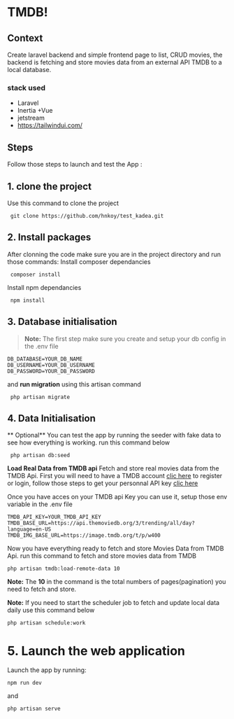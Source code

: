 # TMDB!
## Context
Create laravel backend and simple frontend page to list, CRUD movies, the backend is fetching and store movies data from an external API TMDB to a local database.

### stack used
* Laravel
* Inertia +Vue
* jetstream
* https://tailwindui.com/

## Steps 

Follow those steps to launch and test the App :

## 1. clone the project 

Use this command to clone the project
```   
 git clone https://github.com/hnkoy/test_kadea.git
 ```

## 2. Install packages

After clonning the code make sure you are in the project directory and run those commands:
Install composer dependancies
```   
 composer install
 ```
Install npm dependancies
```   
 npm install
 ```

## 3. Database initialisation
> **Note:** The first step make sure you create and setup your db config in the .env file 
```   
DB_DATABASE=YOUR_DB_NAME
DB_USERNAME=YOUR_DB_USERNAME
DB_PASSWORD=YOUR_DB_PASSWORD
 ```
 and  **run migration** using this artisan command
```   
 php artisan migrate
 ```

## 4. Data Initialisation

** Optional** You can test   the app by running the seeder with fake data to see how everything is working. run this command below
```   
 php artisan db:seed
 ```
**Load Real Data from TMDB api**  Fetch and store real movies data from the TMDB Api.
First you will need to have a TMDB account [clic  here](https://www.themoviedb.org/) to register or login,  follow those steps to get your personnal API key [clic  here](https://kb.synology.com/en-au/DSM/tutorial/How_to_apply_for_a_personal_API_key_to_get_video_info)

Once you have acces on  your TMDB api Key you can use it, setup those env variable in the .env file

```   
TMDB_API_KEY=YOUR_TMDB_API_KEY
TMDB_BASE_URL=https://api.themoviedb.org/3/trending/all/day?language=en-US
TMDB_IMG_BASE_URL=https://image.tmdb.org/t/p/w400
 ```

Now you have everything ready to fetch and store Movies Data from TMDB Api.
run this command to fetch and store movies data from TMDB
```   
php artisan tmdb:load-remote-data 10 
 ```
**Note:** The **10** in the command is the total numbers of pages(pagination) you need to fetch and store.

**Note:** If you need to start the  scheduler job  to fetch and update local data daily use this command below
```   
php artisan schedule:work 
 ```

# 5. Launch the web application

 Launch the app by running:
```   
npm run dev 
 ```
and

```   
php artisan serve 
 ```

